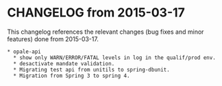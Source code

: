 CHANGELOG from 2015-03-17
===================

This changelog references the relevant changes (bug fixes and minor features) done
from 2015-03-17.


    * opale-api
      * show only WARN/ERROR/FATAL levels in log in the qualif/prod env.
	  * desactivate mandate validation.
	  * Migrating test api from unitils to spring-dbunit.
	  * Migration from Spring 3 to spring 4.
